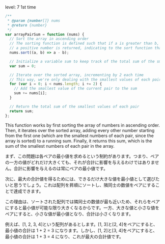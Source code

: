 level: 7
1st time

```javascript
/**
 * @param {number[]} nums
 * @return {number}
 */
var arrayPairSum = function (nums) {
  // Sort the array in ascending order
  // The sorting function is defined such that if a is greater than b,
  // a positive number is returned, indicating to the sort function that a should come after b.
  nums.sort((a, b) => a - b);

  // Initialize a variable sum to keep track of the total sum of the smallest values of each pair
  var sum = 0;

  // Iterate over the sorted array, incrementing by 2 each time
  // This way, we're only dealing with the smallest values of each pair, since the array is sorted.
  for (var i = 0; i < nums.length; i += 2) {
    // Add the smallest value of the current pair to the sum
    sum += nums[i];
  }

  // Return the total sum of the smallest values of each pair
  return sum;
};
```

This function works by first sorting the array of numbers in ascending order. Then, it iterates over the sorted array, adding every other number starting from the first one (which are the smallest numbers of each pair, since the array is sorted) to a running sum. Finally, it returns this sum, which is the sum of the smallest numbers of each pair in the array.

まず、この問題は各ペアの最小値を求めるという制約があります。つまり、ペアの一方の値がどれだけ大きくても、それが合計に影響を与えるわけではありません。合計に影響を与えるのは常にペアの最小値です。

次に、最大の合計値を得るためには、できるだけ大きな値を最小値として選びたいと思うでしょう。これは配列を昇順にソートし、隣同士の数値をペアにすることで達成できます。

この理由は、ソートされた配列では隣同士の数値が最も近いため、それらをペアにすると最小値が可能な限り大きくなるからです。一方、大きな値と小さな値をペアにすると、小さな値が最小値となり、合計は小さくなります。

例えば、[1, 2, 3, 4]という配列があるとします。[1, 3]と[2, 4]をペアにすると、最小値の合計は 1 + 2 = 3 になります。しかし、[1, 2]と[3, 4]をペアにすると、最小値の合計は 1 + 3 = 4 になり、これが最大の合計値です。
